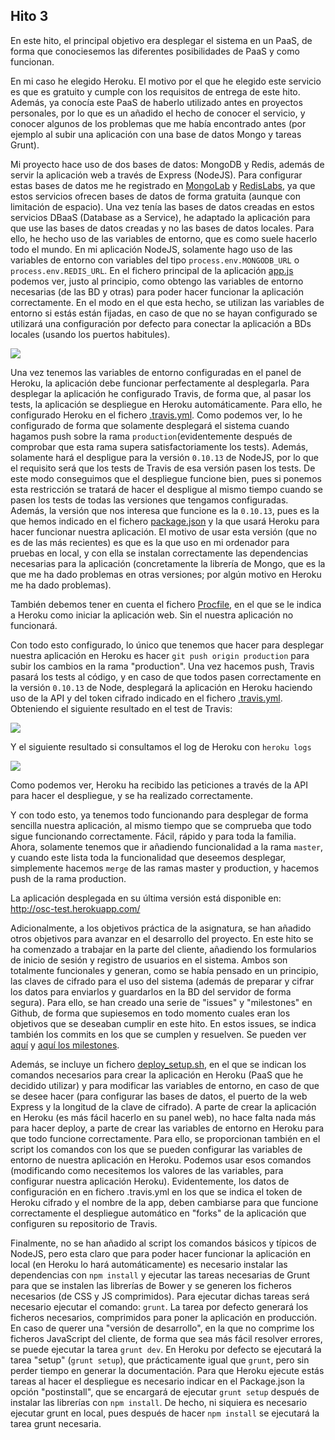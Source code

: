 ## Hito 3

En este hito, el principal objetivo era desplegar el sistema en un PaaS, de forma que conociesemos las diferentes posibilidades de PaaS y como funcionan.

En mi caso he elegido Heroku. El motivo por el que he elegido este servicio es que es gratuito y cumple con los requisitos de entrega de este hito. Además, ya conocía este PaaS de haberlo utilizado antes en proyectos personales, por lo que es un añadido el hecho de conocer el servicio, y conocer algunos de los problemas que me había encontrado antes (por ejemplo al subir una aplicación con una base de datos Mongo y tareas Grunt).

Mi proyecto hace uso de dos bases de datos: MongoDB y Redis, además de servir la aplicación web a través de Express (NodeJS). Para configurar estas bases de datos me he registrado en [MongoLab](http://mongolab.com/) y [RedisLabs](http://redislabs.com/), ya que estos servicios ofrecen bases de datos de forma gratuita (aunque con limitación de espacio). Una vez tenía las bases de datos creadas en estos servicios DBaaS (Database as a Service), he adaptado la aplicación para que use las bases de datos creadas y no las bases de datos locales. Para ello, he hecho uso de las variables de entorno, que es como suele hacerlo todo el mundo. En mi aplicación NodeJS, solamente hago uso de las variables de entorno con variables del tipo `process.env.MONGODB_URL` o `process.env.REDIS_URL`. En el fichero principal de la aplicación [app.js](https://github.com/segura2010/CC-Proyecto-OpenSecureChat/blob/master/app.js) podemos ver, justo al principio, como obtengo las variables de entorno necesarias (de las BD y otras) para poder hacer funcionar la aplicación correctamente. En el modo en el que esta hecho, se utilizan las variables de entorno si estás están fijadas, en caso de que no se hayan configurado se utilizará una configuración por defecto para conectar la aplicación a BDs locales (usando los puertos habitules).

![](http://i.imgur.com/52BKfE1.png)

Una vez tenemos las variables de entorno configuradas en el panel de Heroku, la aplicación debe funcionar perfectamente al desplegarla. Para desplegar la aplicación he configurado Travis, de forma que, al pasar los tests, la aplicación se despliegue en Heroku automáticamente. Para ello, he configurado Heroku en el fichero [.travis.yml](https://github.com/segura2010/CC-Proyecto-OpenSecureChat/blob/master/.travis.yml). Como podemos ver, lo he configurado de forma que solamente desplegará el sistema cuando hagamos push sobre la rama `production`(evidentemente después de comprobar que esta rama supera satisfactoriamente los tests). Además, solamente hará el despligue para la versión `0.10.13` de NodeJS, por lo que el requisito será que los tests de Travis de esa versión pasen los tests. De este modo conseguimos que el despliegue funcione bien, pues si ponemos esta restricción se tratará de hacer el despligue al mismo tiempo cuando se pasen los tests de todas las versiones que tengamos configuradas. Además, la versión que nos interesa que funcione es la `0.10.13`, pues es la que hemos indicado en el fichero [package.json](https://github.com/segura2010/CC-Proyecto-OpenSecureChat/blob/master/package.json) y la que usará Heroku para hacer funcionar nuestra aplicación. El motivo de usar esta versión (que no es de las más recientes) es que es la que uso en mi ordenador para pruebas en local, y con ella se instalan correctamente las dependencias necesarias para la aplicación (concretamente la librería de Mongo, que es la que me ha dado problemas en otras versiones; por algún motivo en Heroku me ha dado problemas).

También debemos tener en cuenta el fichero [Procfile](https://github.com/segura2010/CC-Proyecto-OpenSecureChat/blob/master/Procfile), en el que se le indica a Heroku como iniciar la aplicación web. Sin el nuestra aplicación no funcionará.

Con todo esto configurado, lo único que tenemos que hacer para desplegar nuestra aplicación en Heroku es hacer `git push origin production` para subir los cambios en la rama "production". Una vez hacemos push, Travis pasará los tests al código, y en caso de que todos pasen correctamente en la versión `0.10.13` de Node, desplegará la aplicación en Heroku haciendo uso de la API y del token cifrado indicado en el fichero [.travis.yml](https://github.com/segura2010/CC-Proyecto-OpenSecureChat/blob/master/.travis.yml). Obteniendo el siguiente resultado en el test de Travis:

![](http://imgur.com/KyTWkyN.png)

Y el siguiente resultado si consultamos el log de Heroku con `heroku logs`

![](http://imgur.com/HAl3hAX.png)

Como podemos ver, Heroku ha recibido las peticiones a través de la API para hacer el despliegue, y se ha realizado correctamente.

Y con todo esto, ya tenemos todo funcionando para desplegar de forma sencilla nuestra aplicación, al mismo tiempo que se comprueba que todo sigue funcionando correctamente. Fácil, rápido y para toda la familia. Ahora, solamente tenemos que ir añadiendo funcionalidad a la rama `master`, y cuando este lista toda la funcionalidad que deseemos desplegar, simplemente hacemos `merge` de las ramas master y production, y hacemos push de la rama production.

La aplicación desplegada en su última versión está disponible en: http://osc-test.herokuapp.com/

Adicionalmente, a los objetivos práctica de la asignatura, se han añadido otros objetivos para avanzar en el desarrollo del proyecto. En este hito se ha comenzado a trabajar en la parte del cliente, añadiendo los formularios de inicio de sesión y registro de usuarios en el sistema. Ambos son totalmente funcionales y generan, como se había pensado en un principio, las claves de cifrado para el uso del sistema (además de preparar y cifrar los datos para enviarlos y guardarlos en la BD del servidor de forma segura). Para ello, se han creado una serie de "issues" y "milestones" en Github, de forma que supiesemos en todo momento cuales eran los objetivos que se deseaban cumplir en este hito. En estos issues, se indica también los commits en los que se cumplen y resuelven. Se pueden ver [aquí](https://github.com/segura2010/CC-Proyecto-OpenSecureChat/issues?q=is%3Aissue+is%3Aclosed) y [aquí los milestones](https://github.com/segura2010/CC-Proyecto-OpenSecureChat/milestones).

Además, se incluye un fichero [deploy_setup.sh](https://github.com/segura2010/CC-Proyecto-OpenSecureChat/blob/master/deploy_setup.sh), en el que se indican los comandos necesarios para crear la aplicación en Heroku (PaaS que he decidido utilizar) y para modificar las variables de entorno, en caso de que se desee hacer (para configurar las bases de datos, el puerto de la web Express y la longitud de la clave de cifrado). A parte de crear la aplicación en Heroku (es más fácil hacerlo en su panel web), no hace falta nada más para hacer deploy, a parte de crear las variables de entorno en Heroku para que todo funcione correctamente. Para ello, se proporcionan también en el script los comandos con los que se pueden configurar las variables de entorno de nuestra aplicación en Heroku. Podemos usar esos comandos (modificando como necesitemos los valores de las variables, para configurar nuestra aplicación Heroku).
Evidentemente, los datos de configuración en en fichero .travis.yml en los que se indica el token de Heroku cifrado y el nombre de la app, deben cambiarse para que funcione correctamente el despliegue automático en "forks" de la aplicación que configuren su repositorio de Travis.

Finalmente, no se han añadido al script los comandos básicos y típicos de NodeJS, pero esta claro que para poder hacer funcionar la aplicación en local (en Heroku lo hará automáticamente) es necesario instalar las dependencias con `npm install` y ejecutar las tareas necesarias de Grunt para que se instalen las librerías de Bower y se generen los ficheros necesarios (de CSS y JS comprimidos). Para ejecutar dichas tareas será necesario ejecutar el comando: `grunt`. La tarea por defecto generará los ficheros necesarios, comprimidos para poner la aplicación en producción. En caso de querer una "versión de desarrollo", en la que no comprime los ficheros JavaScript del cliente, de forma que sea más fácil resolver errores, se puede ejecutar la tarea `grunt dev`.
En Heroku por defecto se ejecutará la tarea "setup" (`grunt setup`), que prácticamente igual que `grunt`, pero sin perder tiempo en generar la documentación. Para que Heroku ejecute estás tareas al hacer el despliegue es necesario indicar en el Package.json la opción "postinstall", que se encargará de ejecutar `grunt setup` después de instalar las librerías con `npm install`. De hecho, ni siquiera es necesario ejecutar grunt en local, pues después de hacer `npm install` se ejecutará la tarea grunt necesaria.